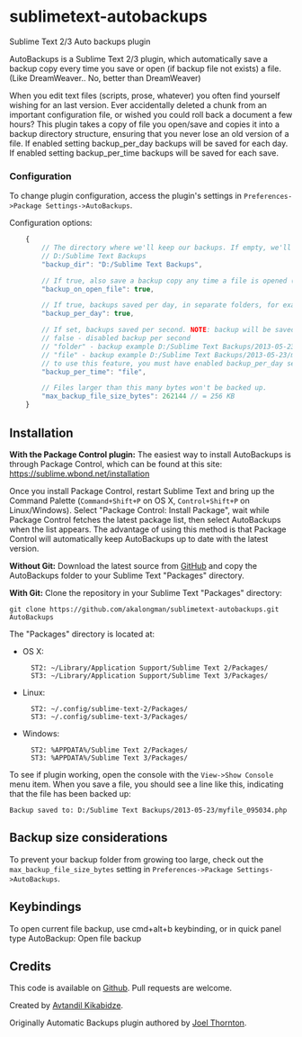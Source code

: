 sublimetext-autobackups
======================

Sublime Text 2/3 Auto backups plugin

AutoBackups is a Sublime Text 2/3 plugin, which automatically save a backup copy every time you save or open (if backup file not exists) a file. (Like DreamWeaver.. No, better than DreamWeaver)

When you edit text files (scripts, prose, whatever) you often find yourself wishing for an last version. Ever accidentally deleted a chunk from an important configuration file, or wished you could roll back a document a few hours? This plugin takes a copy of file you open/save and copies it into a backup directory structure, ensuring that you never lose an old version of a file. If enabled setting backup_per_day backups will be saved for each day. If enabled setting backup_per_time backups will be saved for each save.


### Configuration

To change plugin configuration, access the plugin's settings in `Preferences->Package Settings->AutoBackups`.

Configuration options:
```js
	{
		// The directory where we'll keep our backups. If empty, we'll try to put them in
		// D:/Sublime Text Backups
		"backup_dir": "D:/Sublime Text Backups",

		// If true, also save a backup copy any time a file is opened (if backup file not exists)
		"backup_on_open_file": true,

		// If true, backups saved per day, in separate folders, for example D:/Sublime Text Backups/2013-05-23/myfile.php
		"backup_per_day": true,

		// If set, backups saved per second. NOTE: backup will be saved, if file modified after last backup. possible values: false, "folder" or "file"
		// false - disabled backup per second
		// "folder" - backup example D:/Sublime Text Backups/2013-05-23/095034/myfile.php
		// "file" - backup example D:/Sublime Text Backups/2013-05-23/myfile_095034.php
		// to use this feature, you must have enabled backup_per_day setting
		"backup_per_time": "file",

		// Files larger than this many bytes won't be backed up.
		"max_backup_file_size_bytes": 262144 // = 256 KB
	}
```



## Installation

**With the Package Control plugin:** The easiest way to install AutoBackups is through Package Control, which can be found at this site: https://sublime.wbond.net/installation

Once you install Package Control, restart Sublime Text and bring up the Command Palette (`Command+Shift+P` on OS X, `Control+Shift+P` on Linux/Windows). Select "Package Control: Install Package", wait while Package Control fetches the latest package list, then select AutoBackups when the list appears. The advantage of using this method is that Package Control will automatically keep AutoBackups up to date with the latest version.

**Without Git:** Download the latest source from [GitHub](https://github.com/akalongman/sublimetext-autobackups) and copy the AutoBackups folder to your Sublime Text "Packages" directory.

**With Git:** Clone the repository in your Sublime Text "Packages" directory:

    git clone https://github.com/akalongman/sublimetext-autobackups.git AutoBackups


The "Packages" directory is located at:

* OS X:

        ST2: ~/Library/Application Support/Sublime Text 2/Packages/
        ST3: ~/Library/Application Support/Sublime Text 3/Packages/

* Linux:

        ST2: ~/.config/sublime-text-2/Packages/
        ST3: ~/.config/sublime-text-3/Packages/

* Windows:

        ST2: %APPDATA%/Sublime Text 2/Packages/
        ST3: %APPDATA%/Sublime Text 3/Packages/



To see if plugin working, open the console with the `View->Show Console` menu item. When you save a file, you should see a line like this, indicating that the file has been backed up:

    Backup saved to: D:/Sublime Text Backups/2013-05-23/myfile_095034.php

## Backup size considerations

To prevent your backup folder from growing too large, check out the `max_backup_file_size_bytes` setting in `Preferences->Package Settings->AutoBackups`.

## Keybindings

To open current file backup, use cmd+alt+b keybinding, or in quick panel type AutoBackup: Open file backup


## Credits

This code is available on [Github][0]. Pull requests are welcome.

Created by [Avtandil Kikabidze][3].

Originally Automatic Backups plugin authored by [Joel Thornton][2].

 [0]: https://github.com/akalongman/sublimetext-autobackups
 [1]: http://wbond.net/sublime_packages/package_control
 [2]: https://github.com/joelpt/sublimetext-automatic-backups
 [3]: mailto:akalongman@gmail.com
